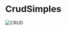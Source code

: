 # CrudSimples

![CRUD](https://user-images.githubusercontent.com/106025458/197590880-95b8a88d-69ae-4bdd-8a78-fc39ac060395.gif)
